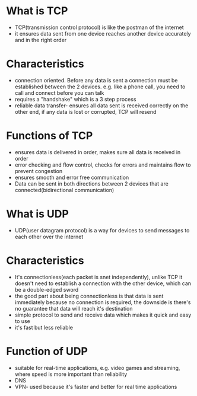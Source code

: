 # What is TCP

- TCP(transmission control protocol) is like the postman of the internet
- it ensures data sent from one device reaches another device accurately and in the right order

# Characteristics

- connection oriented. Before any data is sent a connection must be established between the 2 devices. e.g. like a phone call, you need to call and connect before you can talk
- requires a "handshake" which is a 3 step process
- reliable data transfer- ensures all data sent is received correctly on the other end, if any data is lost or corrupted, TCP will resend

# Functions of TCP

- ensures data is delivered in order, makes sure all data is received in order
- error checking and flow control, checks for errors and maintains flow to prevent congestion
- ensures smooth and error free communication
- Data can be sent in both directions between 2 devices that are connected(bidirectional communication)

# What is UDP

- UDP(user datagram protocol) is a way for devices to send messages to each other over the internet

# Characteristics

- It's connectionless(each packet is snet independently), unlike TCP it doesn't need to establish a connection with the other device, which can be a double-edged sword
- the good part about being connectionless is that data is sent immediately because no connection is required, the downside is there's no guarantee that data will reach it's destination 
- simple protocol to send and receive data which makes it quick and easy to use
- it's fast but less reliable

# Function of UDP

- suitable for real-time applications, e.g. video games and streaming, where speed is more important than reliability
- DNS
- VPN- used because it's faster and better for real time applications